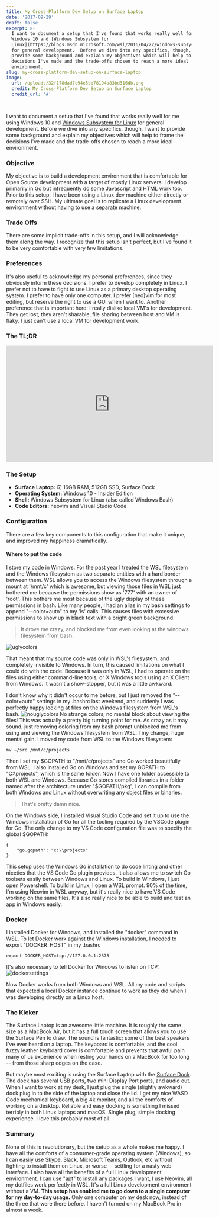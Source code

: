 ```yaml
---
title: My Cross-Platform Dev Setup on Surface Laptop
date: '2017-09-29'
draft: false
excerpt: >-
  I want to document a setup that I've found that works really well for me using
  Windows 10 and [Windows Subsystem for
  Linux](https://blogs.msdn.microsoft.com/wsl/2016/04/22/windows-subsystem-for-linux-overview/)
  for general development.  Before we dive into any specifics, though, I want to
  provide some background and explain my objectives which will help to frame the
  decisions I've made and the trade-offs chosen to reach a more ideal
  environment.
slug: my-cross-platform-dev-setup-on-surface-laptop
image:
  url: /uploads/32f178dad7c94e5bb78194a83bd316db.png
  credit: My Cross-Platform Dev Setup on Surface Laptop
  credit_url: '#'

---
```



I want to document a setup that I've found that works really well for me using Windows 10 and [Windows Subsystem for Linux](https://blogs.msdn.microsoft.com/wsl/2016/04/22/windows-subsystem-for-linux-overview/) for general development.  Before we dive into any specifics, though, I want to provide some background and explain my objectives which will help to frame the decisions I've made and the trade-offs chosen to reach a more ideal environment.

### Objective
My objective is to build a development environment that is comfortable for Open Source development with a target of mostly Linux servers.  I develop primarily in [Go](https://golang.org) but infrequently do some Javascript and HTML work too.  Prior to this setup, I have been using a Linux dev machine either directly or remotely over SSH.  My ultimate goal is to replicate a Linux development environment without having to use a separate machine.   

### Trade Offs
There are some implicit trade-offs in this setup, and I will acknowledge them along the way.  I recognize that this setup isn't perfect, but I've found it to be very comfortable with very few limitations.

### Preferences
It's also useful to acknowledge my personal preferences, since they obviously inform these decisions.  I prefer to develop completely in Linux.  I prefer not to have to fight to use Linux as a primary desktop operating system.  I prefer to have only one computer.  I prefer [neo]vim for most editing, but reserve the right to use a GUI when I want to.  Another preference that is important here: I really dislike local VM's for development.  They get lost, they aren't sharable, file sharing between host and VM is flaky.  I just can't use a local VM for development work.

### The TL;DR
<iframe width="560" height="315" src="https://www.youtube.com/embed/_y2e4QaUktQ" frameborder="0" allowfullscreen="allowfullscreen"></iframe>

### The Setup
* **Surface Laptop:** i7, 16GB RAM, 512GB SSD, Surface Dock
* **Operating System:** Windows 10 - Insider Edition
* **Shell:** Windows Subsystem for Linux (also called Windows Bash)
* **Code Editors:** neovim and Visual Studio Code

### Configuration
There are a few key components to this configuration that make it unique, and improved my happiness dramatically.

#### Where to put the code
I store my code in Windows.  For the past year I treated the WSL filesystem and the Windows filesystem as two separate entities with a hard border between them.  WSL allows you to access the Windows filesystem through a mount at '/mnt/c' which is awesome, but viewing those files in WSL just bothered me because the permissions show as '777' with an owner of 'root'.  This bothers me most because of the ugly display of these permissions in bash.  Like many people, I had an alias in my bash settings to append "--color=auto" to my 'ls' calls.  This causes files with excessive permissions to show up in black text with a bright green background.  
> It drove me crazy, and blocked me from even looking at the windows filesystem from bash.  

![uglycolors](https://content.brian.dev/uploads/a6f66697d2714b56b9560df579dd1378.png)

That meant that my source code was only in WSL's filesystem, and completely invisible to Windows.   In turn, this caused limitations on what I could do with the code.  Because it was only in WSL, I had to operate on the files using either command-line tools, or X Windows tools using an X Client from Windows.  It wasn't a show-stopper, but it was a little awkward.

I don't know why it didn't occur to me before, but I just removed the "--color=auto" settings in my .bashrc last weekend, and suddenly I was perfectly happy looking at files on the Windows filesystem from WSL's bash. ![nouglycolors](https://content.brian.dev/uploads/93b6088ba3b948f2a3c42e0b1ea51bac.png)  No strange colors, no mental block about viewing the files!  This was actually a pretty big turning point for me.  As crazy as it may sound, just removing coloring from my bash prompt unblocked me from using and viewing the Windows filesystem from WSL.  Tiny change, huge mental gain.  I moved my code from WSL to the Windows filesystem:
```
mv ~/src /mnt/c/projects
```
Then I set my $GOPATH to "/mnt/c/projects" and Go worked beautifully from WSL.  I also installed Go on Windows and set my GOPATH to "C:\projects", which is the same folder.  Now I have one folder accessible to both WSL and Windows. Because Go stores compiled libraries in a folder named after the architecture under "$GOPATH/pkg", I can compile from both Windows and Linux without overwriting any object files or binaries.  
> That's pretty damn nice.

On the Windows side, I installed Visual Studio Code and set it up to use the Windows installation of Go for all the tooling required by the VSCode plugin for Go.   The only change to my VS Code configuration file was to specify the global $GOPATH:
```
{
    "go.gopath": "c:\\projects"
}
```
This setup uses the Windows Go installation to do code linting and other niceties that the VS Code Go plugin provides.  It also allows me to switch Go toolsets easily between Windows and Linux.  To build in Windows, I just open Powershell.  To build in Linux, I open a WSL prompt.   90% of the time, I'm using Neovim in WSL anyway, but it's really nice to have VS Code working on the same files.  It's also really nice to be able to build and test an app in Windows easily.

### Docker
I installed Docker for Windows, and installed the "docker" command in WSL.  To let Docker work against the Windows installation, I needed to export "DOCKER_HOST" in my .bashrc
```
export DOCKER_HOST=tcp://127.0.0.1:2375
```
It's also necessary to tell Docker for Windows to listen on TCP:
![dockersettings](https://content.brian.dev/uploads/1ff54ca30abf4a9e99356793f3304aed.png)

Now Docker works from both Windows and WSL.  All my code and scripts that expected a local Docker instance continue to work as they did when I was developing directly on a Linux host.

### The Kicker
The Surface Laptop is an awesome little machine.  It is roughly the same size as a MacBook Air, but it has a full touch screen that allows you to use the Surface Pen to draw.  The sound is fantastic; some of the best speakers I've ever heard on a laptop.  The keyboard is comfortable, and the cool fuzzy leather keyboard cover is comfortable and prevents that awful pain many of us experience when resting your hands on a MacBook for too long -- from those sharp edges on the case.

But maybe most exciting is using the Surface Laptop with the [Surface Dock](https://www.microsoft.com/en-us/store/d/microsoft-surface-dock/8qrh2npz0s0p/hpr1?OCID=AID620866_SEM_WcsVqgAABYJtT8Nn%3a20170929022339%3as).  The dock has several USB ports, two mini Display Port ports, and audio out.  When I want to work at my desk, I just plug the single (slightly awkward) dock plug in to the side of the laptop and close the lid.  I get my nice WASD Code mechanical keyboard, a big 4k monitor, and all the comforts of working on a desktop.  Reliable and easy docking is something I missed terribly in both Linux laptops and macOS.  Single plug, simple docking experience.  I love this probably most of all.

### Summary
None of this is revolutionary, but the setup as a whole makes me happy.  I have all the comforts of a consumer-grade operating system (Windows), so I can easily use Skype, Slack, Microsoft Teams, Outlook, etc without fighting to install them on Linux, or worse -- settling for a nasty web interface. 
I also have all the benefits of a full Linux development environment.  I can use "apt" to install any packages I want, I use Neovim, all my dotfiles work perfectly in WSL.  It's a full Linux development environment without a VM.
**This setup has enabled me to go down to a single computer for my day-to-day usage.**  Only one computer on my desk now, instead of the three that were there before.   I haven't turned on my MacBook Pro in almost a week. 
